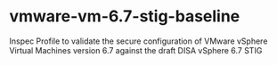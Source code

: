 # vmware-vm-6.7-stig-baseline
Inspec Profile to validate the secure configuration of VMware vSphere Virtual Machines version 6.7 against the draft DISA vSphere 6.7 STIG
